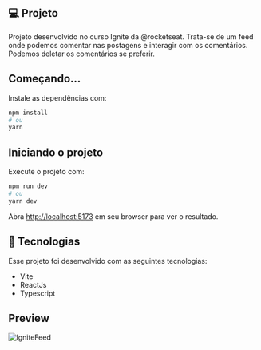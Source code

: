 ## 💻 Projeto

Projeto desenvolvido no curso Ignite da @rocketseat. Trata-se de um feed onde podemos comentar nas postagens e interagir com os comentários. Podemos deletar os comentários se preferir.

## Começando...

Instale as dependências com:

```bash
npm install
# ou
yarn 
```

## Iniciando o projeto

Execute o projeto com:

```bash
npm run dev
# ou
yarn dev
```

Abra [http://localhost:5173](http://localhost:5173) em seu browser para ver o resultado.

## 🚀 Tecnologias

Esse projeto foi desenvolvido com as seguintes tecnologias:

- Vite
- ReactJs
- Typescript

## Preview

![IgniteFeed](https://github.com/Felipe8297/IgniteFeed/assets/60430412/c2b4d567-749e-407c-a251-1a0d50ab6d18)

